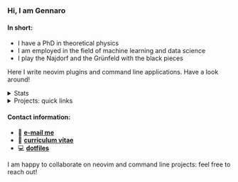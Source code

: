 ### Hi, I am Gennaro

#### In short:

- I have a PhD in theoretical physics
- I am employed in the field of machine learning and data science
- I play the Najdorf and the Grünfeld with the black pieces

Here I write neovim plugins and command line applications. Have a look around!

<details>
  <summary>Stats</summary>
  <p align="center">
    <img align="center" src="https://github-readme-stats.vercel.app/api?username=gennaro-tedesco&show_icons=true&hide=prs,issues&theme=solarized-dark&hide_title=true"/>
  </p>
  <p align = "center">
    <img align = "center" src="https://komarev.com/ghpvc/?username=gennaro-tedesco&color=2aa198&label=GitHub+views"/>
  </p>
</details>

<details>
  <summary>Projects: quick links</summary>

##### neovim plugins

- [nvim-peekup](https://github.com/gennaro-tedesco/nvim-peekup)
- [nvim-jqx](https://github.com/gennaro-tedesco/nvim-jqx)
- [nvim-commaround](https://github.com/gennaro-tedesco/nvim-commaround)
- [nvim-possession](https://github.com/gennaro-tedesco/nvim-possession)
- [nvim-dvc](https://github.com/gennaro-tedesco/nvim-dvc)
- [boilit](https://github.com/gennaro-tedesco/boilit)

##### command line

- [archimede](https://github.com/gennaro-tedesco/archimede)
- [zathuraconf](https://github.com/gennaro-tedesco/zathuraconf)
- [element](https://github.com/gennaro-tedesco/element)
- [stargazer](https://github.com/gennaro-tedesco/stargazer)

##### gh extensions

- [gh-s](https://github.com/gennaro-tedesco/gh-s)
- [gh-f](https://github.com/gennaro-tedesco/gh-f)
- [gh-i](https://github.com/gennaro-tedesco/gh-i)

</details>

#### Contact information:

- :incoming_envelope: <b><a href="mailto:gennarotedesco@gmail.com">e-mail me</a></b>
- :necktie: <b><a href="./cv/CV_Gennaro_Tedesco.pdf">curriculum vitae</a></b>
- :computer: <b><a href="https://github.com/gennaro-tedesco/dotfiles">dotfiles</a></b>

I am happy to collaborate on neovim and command line projects: feel free to reach out!
